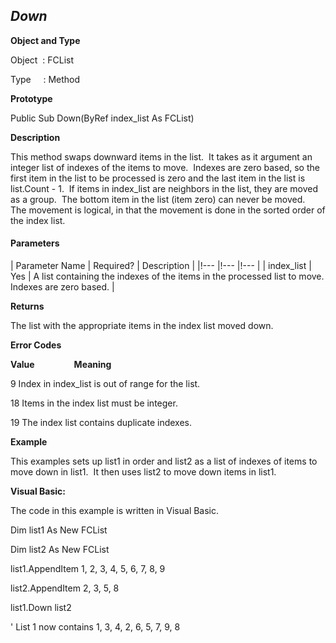 _Down_
------

**Object and Type**

Object  : FCList

Type     : Method

**Prototype**

Public Sub Down(ByRef index_list As FCList)

**Description**

This method swaps downward items in the list.  It takes as it argument an integer list of indexes of the items to move.  Indexes are zero based, so the first item in the list to be processed is zero and the last item in the list is list.Count - 1.  If items in index_list are neighbors in the list, they are moved as a group.  The bottom item in the list (item zero) can never be moved.  The movement is logical, in that the movement is done in the sorted order of the index list.

#### Parameters

| Parameter Name | Required? | Description |
|!--- |!--- |!--- |
| index_list | Yes | A list containing the indexes of the items in the processed list to move. Indexes are zero based. |

**Returns**

The list with the appropriate items in the index list moved down.

**Error Codes**

**Value**                **Meaning**

9 Index in index_list is out of range for the list.

18 Items in the index list must be integer.

19 The index list contains duplicate indexes.

**Example**

This examples sets up list1 in order and list2 as a list of indexes of items to move down in list1.  It then uses list2 to move down items in list1.

**Visual Basic:**

The code in this example is written in Visual Basic.

Dim list1 As New FCList

Dim list2 As New FCList

list1.AppendItem 1, 2, 3, 4, 5, 6, 7, 8, 9

list2.AppendItem 2, 3, 5, 8

list1.Down list2

' List 1 now contains 1, 3, 4, 2, 6, 5, 7, 9, 8